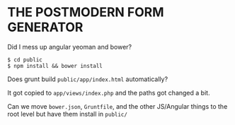 # THE POSTMODERN FORM GENERATOR

Did I mess up angular yeoman and bower? 

    $ cd public
    $ npm install && bower install

Does grunt build `public/app/index.html` automatically?

It got copied to `app/views/index.php` and the paths got changed a bit. 

Can we move `bower.json`, `Gruntfile`, and the other JS/Angular things to the root level but have them install in `public/`